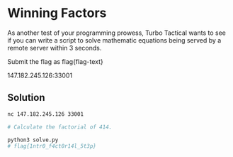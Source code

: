 # Winning Factors

As another test of your programming prowess, Turbo Tactical wants to see if you can write a script to solve mathematic equations being served by a remote server within 3 seconds.

Submit the flag as flag{flag-text}

147.182.245.126:33001

## Solution

```sh
nc 147.182.245.126 33001

# Calculate the factorial of 414.

python3 solve.py
# flag{1ntr0_f4ct0r14l_5t3p}
```
